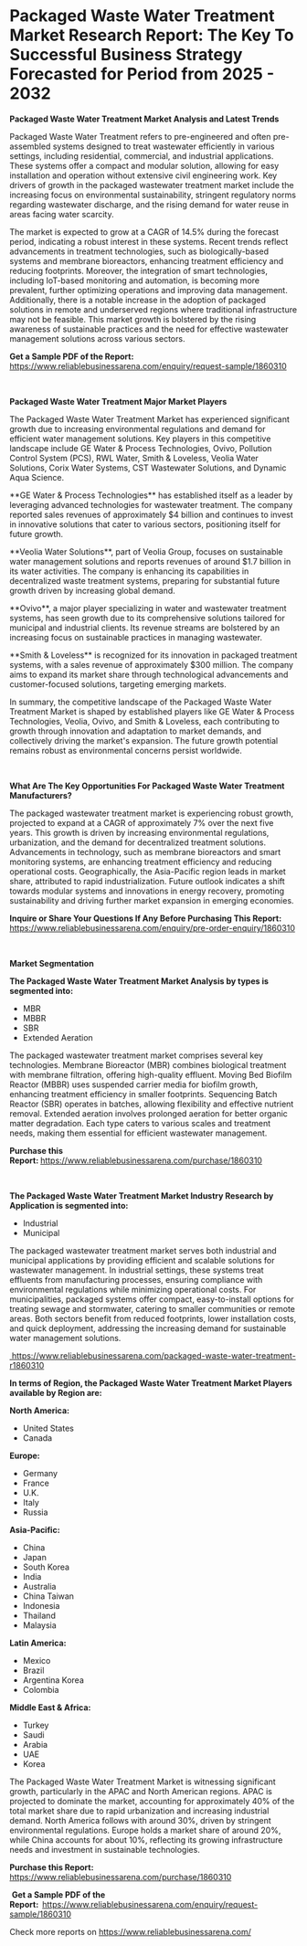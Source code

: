 <p><h1>Packaged Waste Water Treatment Market Research Report: The Key To Successful Business Strategy Forecasted for Period from 2025 - 2032</h1></p><p><strong>Packaged Waste Water Treatment Market Analysis and Latest Trends</strong></p>
<p><p>Packaged Waste Water Treatment refers to pre-engineered and often pre-assembled systems designed to treat wastewater efficiently in various settings, including residential, commercial, and industrial applications. These systems offer a compact and modular solution, allowing for easy installation and operation without extensive civil engineering work. Key drivers of growth in the packaged wastewater treatment market include the increasing focus on environmental sustainability, stringent regulatory norms regarding wastewater discharge, and the rising demand for water reuse in areas facing water scarcity.</p><p>The market is expected to grow at a CAGR of 14.5% during the forecast period, indicating a robust interest in these systems. Recent trends reflect advancements in treatment technologies, such as biologically-based systems and membrane bioreactors, enhancing treatment efficiency and reducing footprints. Moreover, the integration of smart technologies, including IoT-based monitoring and automation, is becoming more prevalent, further optimizing operations and improving data management. Additionally, there is a notable increase in the adoption of packaged solutions in remote and underserved regions where traditional infrastructure may not be feasible. This market growth is bolstered by the rising awareness of sustainable practices and the need for effective wastewater management solutions across various sectors.</p></p>
<p><strong>Get a Sample PDF of the Report:&nbsp;</strong> <a href="https://www.reliablebusinessarena.com/enquiry/request-sample/1860310?utm_campaign=3569&utm_medium=2&utm_source=Github&utm_content=ia&utm_term=02042025&utm_id=packaged-waste-water-treatment">https://www.reliablebusinessarena.com/enquiry/request-sample/1860310</a></p>
<p>&nbsp;</p>
<p><strong>Packaged Waste Water Treatment Major Market Players</strong></p>
<p><p>The Packaged Waste Water Treatment Market has experienced significant growth due to increasing environmental regulations and demand for efficient water management solutions. Key players in this competitive landscape include GE Water & Process Technologies, Ovivo, Pollution Control System (PCS), RWL Water, Smith & Loveless, Veolia Water Solutions, Corix Water Systems, CST Wastewater Solutions, and Dynamic Aqua Science.</p><p>**GE Water & Process Technologies** has established itself as a leader by leveraging advanced technologies for wastewater treatment. The company reported sales revenues of approximately $4 billion and continues to invest in innovative solutions that cater to various sectors, positioning itself for future growth.</p><p>**Veolia Water Solutions**, part of Veolia Group, focuses on sustainable water management solutions and reports revenues of around $1.7 billion in its water activities. The company is enhancing its capabilities in decentralized waste treatment systems, preparing for substantial future growth driven by increasing global demand.</p><p>**Ovivo**, a major player specializing in water and wastewater treatment systems, has seen growth due to its comprehensive solutions tailored for municipal and industrial clients. Its revenue streams are bolstered by an increasing focus on sustainable practices in managing wastewater.</p><p>**Smith & Loveless** is recognized for its innovation in packaged treatment systems, with a sales revenue of approximately $300 million. The company aims to expand its market share through technological advancements and customer-focused solutions, targeting emerging markets.</p><p>In summary, the competitive landscape of the Packaged Waste Water Treatment Market is shaped by established players like GE Water & Process Technologies, Veolia, Ovivo, and Smith & Loveless, each contributing to growth through innovation and adaptation to market demands, and collectively driving the market's expansion. The future growth potential remains robust as environmental concerns persist worldwide.</p></p>
<p>&nbsp;</p>
<p><strong>What Are The Key Opportunities For Packaged Waste Water Treatment Manufacturers?</strong></p>
<p><p>The packaged wastewater treatment market is experiencing robust growth, projected to expand at a CAGR of approximately 7% over the next five years. This growth is driven by increasing environmental regulations, urbanization, and the demand for decentralized treatment solutions. Advancements in technology, such as membrane bioreactors and smart monitoring systems, are enhancing treatment efficiency and reducing operational costs. Geographically, the Asia-Pacific region leads in market share, attributed to rapid industrialization. Future outlook indicates a shift towards modular systems and innovations in energy recovery, promoting sustainability and driving further market expansion in emerging economies.</p></p>
<p><strong>Inquire or Share Your Questions If Any Before Purchasing This Report:</strong> <a href="https://www.reliablebusinessarena.com/enquiry/pre-order-enquiry/1860310?utm_campaign=3569&utm_medium=2&utm_source=Github&utm_content=ia&utm_term=02042025&utm_id=packaged-waste-water-treatment">https://www.reliablebusinessarena.com/enquiry/pre-order-enquiry/1860310</a></p>
<p>&nbsp;</p>
<p><strong>Market Segmentation</strong></p>
<p><strong>The Packaged Waste Water Treatment Market Analysis by types is segmented into:</strong></p>
<p><ul><li>MBR</li><li>MBBR</li><li>SBR</li><li>Extended Aeration</li></ul></p>
<p><p>The packaged wastewater treatment market comprises several key technologies. Membrane Bioreactor (MBR) combines biological treatment with membrane filtration, offering high-quality effluent. Moving Bed Biofilm Reactor (MBBR) uses suspended carrier media for biofilm growth, enhancing treatment efficiency in smaller footprints. Sequencing Batch Reactor (SBR) operates in batches, allowing flexibility and effective nutrient removal. Extended aeration involves prolonged aeration for better organic matter degradation. Each type caters to various scales and treatment needs, making them essential for efficient wastewater management.</p></p>
<p><strong>Purchase this Report:&nbsp;</strong><a href="https://www.reliablebusinessarena.com/purchase/1860310?utm_campaign=3569&utm_medium=2&utm_source=Github&utm_content=ia&utm_term=02042025&utm_id=packaged-waste-water-treatment">https://www.reliablebusinessarena.com/purchase/1860310</a></p>
<p>&nbsp;</p>
<p><strong>The Packaged Waste Water Treatment Market Industry Research by Application is segmented into:</strong></p>
<p><ul><li>Industrial</li><li>Municipal</li></ul></p>
<p><p>The packaged wastewater treatment market serves both industrial and municipal applications by providing efficient and scalable solutions for wastewater management. In industrial settings, these systems treat effluents from manufacturing processes, ensuring compliance with environmental regulations while minimizing operational costs. For municipalities, packaged systems offer compact, easy-to-install options for treating sewage and stormwater, catering to smaller communities or remote areas. Both sectors benefit from reduced footprints, lower installation costs, and quick deployment, addressing the increasing demand for sustainable water management solutions.</p></p>
<p><a href="https://www.reliablebusinessarena.com/packaged-waste-water-treatment-r1860310?utm_campaign=3569&utm_medium=2&utm_source=Github&utm_content=ia&utm_term=02042025&utm_id=packaged-waste-water-treatment">&nbsp;https://www.reliablebusinessarena.com/packaged-waste-water-treatment-r1860310</a></p>
<p><strong>In terms of Region, the Packaged Waste Water Treatment Market Players available by Region are:</strong></p>
<p>
    <p> <strong> North America: </strong>
        <ul>
            <li>United States</li>
            <li>Canada</li>
        </ul>
        </p> 
    <p> <strong> Europe: </strong>
        <ul>
            <li>Germany</li>
            <li>France</li>
            <li>U.K.</li>
            <li>Italy</li>
            <li>Russia</li>
        </ul>
        </p> 
    <p> <strong> Asia-Pacific: </strong>
        <ul>
            <li>China</li>
            <li>Japan</li>
            <li>South Korea</li>
            <li>India</li>
            <li>Australia</li>
            <li>China Taiwan</li>
            <li>Indonesia</li>
            <li>Thailand</li>
            <li>Malaysia</li>
        </ul>
        </p> 
    <p> <strong> Latin America: </strong>
        <ul>
            <li>Mexico</li>
            <li>Brazil</li>
            <li>Argentina Korea</li>
            <li>Colombia</li>
        </ul>
        </p> 
    <p> <strong> Middle East & Africa: </strong>
        <ul>
            <li>Turkey</li>
            <li>Saudi</li>
            <li>Arabia</li>
            <li>UAE</li>
            <li>Korea</li>
        </ul>
    </p>
    </p>
<p><p>The Packaged Waste Water Treatment Market is witnessing significant growth, particularly in the APAC and North American regions. APAC is projected to dominate the market, accounting for approximately 40% of the total market share due to rapid urbanization and increasing industrial demand. North America follows with around 30%, driven by stringent environmental regulations. Europe holds a market share of around 20%, while China accounts for about 10%, reflecting its growing infrastructure needs and investment in sustainable technologies.</p></p>
<p><strong>Purchase this Report: </strong><a href="https://www.reliablebusinessarena.com/purchase/1860310?utm_campaign=3569&utm_medium=2&utm_source=Github&utm_content=ia&utm_term=02042025&utm_id=packaged-waste-water-treatment">https://www.reliablebusinessarena.com/purchase/1860310</a></p>
<p>&nbsp;<strong>Get a Sample PDF of the Report:&nbsp;&nbsp;</strong><a href="https://www.reliablebusinessarena.com/enquiry/request-sample/1860310?utm_campaign=3569&utm_medium=2&utm_source=Github&utm_content=ia&utm_term=02042025&utm_id=packaged-waste-water-treatment">https://www.reliablebusinessarena.com/enquiry/request-sample/1860310</a></p>
<p><strong></strong></p>
<p>Check more reports on <a href="https://www.reliablebusinessarena.com/?utm_campaign=3569&utm_medium=2&utm_source=Github&utm_content=ia&utm_term=02042025&utm_id=packaged-waste-water-treatment">https://www.reliablebusinessarena.com/</a></p>